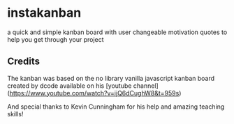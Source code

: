 # instakanban
a quick and simple kanban board with user changeable motivation quotes to help you get through your project
## Credits

The kanban was based on the no library vanilla javascript kanban board created by dcode available on his [youtube channel] (https://www.youtube.com/watch?v=ijQ6dCughW8&t=959s)

And special thanks to Kevin Cunningham for his help and amazing teaching skills!
